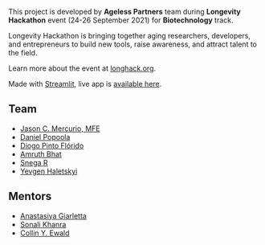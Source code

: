 This project is developed by **Ageless Partners** team during **Longevity Hackathon** event (24-26 September 2021) for **Biotechnology** track.

Longevity Hackathon is bringing together aging researchers, developers, and entrepreneurs to build new tools, 
raise awareness, and attract talent to the field.

Learn more about the event at [longhack.org](https://longhack.org/).

Made with [Streamlit](https://streamlit.io/), live app is [available here](https://share.streamlit.io/xzenon/longhack-app/main/app.py).

## Team

  * [Jason C. Mercurio, MFE](https://www.linkedin.com/in/jasonmercurio/)
  * [Daniel Popoola](https://www.linkedin.com/in/daniel-popoola-984233140/)
  * [Diogo Pinto Flórido](https://www.linkedin.com/in/diogopintof/)
  * [Amruth Bhat](https://www.linkedin.com/in/amruth-bhat/)
  * [Snega R](https://www.linkedin.com/in/snega-r-2809a11a9/)
  * [Yevgen Haletskyi](https://www.linkedin.com/in/xzenon/)

## Mentors

  * [Anastasiya Giarletta](https://www.linkedin.com/in/anastasiyakgiarletta/)
  * [Sonali Khanra](https://www.linkedin.com/in/dr-sonali-khanra/)
  * [Collin Y. Ewald](https://www.linkedin.com/in/collin-ewald-b014a019/)
